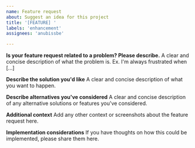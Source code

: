```yaml
---
name: Feature request
about: Suggest an idea for this project
title: '[FEATURE] '
labels: 'enhancement'
assignees: 'anubissbe'

---
```


**Is your feature request related to a problem? Please describe.**
A clear and concise description of what the problem is. Ex. I'm always frustrated when [...]

**Describe the solution you'd like**
A clear and concise description of what you want to happen.

**Describe alternatives you've considered**
A clear and concise description of any alternative solutions or features you've considered.

**Additional context**
Add any other context or screenshots about the feature request here.

**Implementation considerations**
If you have thoughts on how this could be implemented, please share them here.